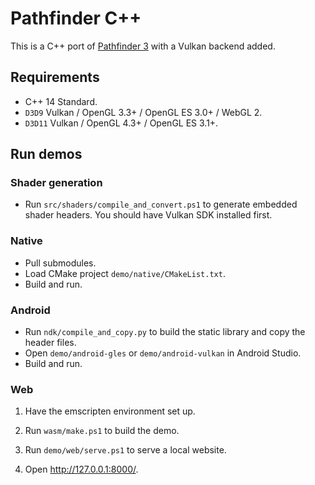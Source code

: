 # Pathfinder C++

This is a C++ port of [Pathfinder 3](https://github.com/servo/pathfinder) with a Vulkan backend added.

## Requirements

* C++ 14 Standard.
* `D3D9` Vulkan / OpenGL 3.3+ / OpenGL ES 3.0+ / WebGL 2.
* `D3D11` Vulkan / OpenGL 4.3+ / OpenGL ES 3.1+.

## Run demos

### Shader generation

* Run `src/shaders/compile_and_convert.ps1` to generate embedded shader headers. You should have Vulkan SDK installed
  first.

### Native

* Pull submodules.
* Load CMake project `demo/native/CMakeList.txt`.
* Build and run.

### Android

* Run `ndk/compile_and_copy.py` to build the static library and copy the header files.
* Open `demo/android-gles` or `demo/android-vulkan` in Android Studio.
* Build and run.

### Web

1. Have the emscripten environment set up.

2. Run `wasm/make.ps1` to build the demo.

3. Run `demo/web/serve.ps1` to serve a local website.

4. Open http://127.0.0.1:8000/.
